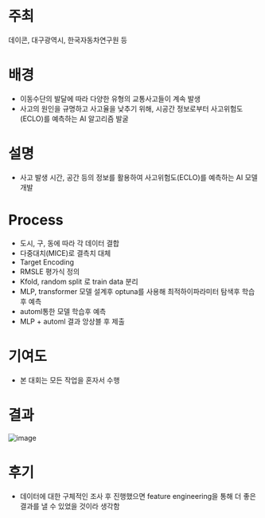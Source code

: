# 주최
데이콘, 대구광역시, 한국자동차연구원 등

# 배경
- 이동수단의 발달에 따라 다양한 유형의 교통사고들이 계속 발생
- 사고의 원인을 규명하고 사고율을 낮추기 위해, 시공간 정보로부터 사고위험도(ECLO)를 예측하는 AI 알고리즘 발굴
  
# 설명
- 사고 발생 시간, 공간 등의 정보를 활용하여 사고위험도(ECLO)를 예측하는 AI 모델 개발

# Process
- 도시, 구, 동에 따라 각 데이터 결합
- 다중대치(MICE)로 결측치 대체
- Target Encoding
- RMSLE 평가식 정의
- Kfold, random split 로 train data 분리
- MLP, transformer 모델 설계후 optuna를 사용해 최적하이파라미터 탐색후 학습후 예측
- automl통한 모델 학습후 예측
- MLP + automl 결과 앙상블 후 제출

# 기여도
- 본 대회는 모든 작업을 혼자서 수행
  
# 결과
![image](https://github.com/seung-bin99/project/assets/153293674/3fcedb1f-ad42-42c3-bf84-956209af5bcc)

# 후기
- 데이터에 대한 구체적인 조사 후 진행했으면 feature engineering을 통해 더 좋은 결과를 낼 수 있었을 것이라 생각함
